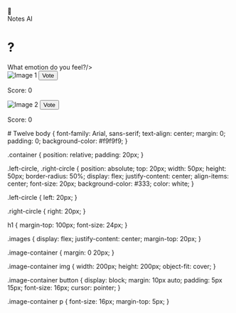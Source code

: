 
  <title>Twelve</title>
  <link rel="stylesheet" href="style.css">
</head>
<body>
  <div class="container">
    <div class="left-circle">🍷</div>
    <div class="right-circle">Notes AI</div>
    <h1>?</h1>What emotion do you feel?/>
    <div class="images">
      <div class="image-container">
        <img id="image1" src="image1.jpg" alt="Image 1">
        <button onclick="vote('image1')">Vote</button>
        <p id="score1">Score: 0</p>
      </div>
      <div class="image-container">
        <img id="image2" src="image2.jpg" alt="Image 2">
        <button onclick="vote('image2')">Vote</button>
         <p id="score2">Score: 0</p>
      </div>
    </div>
  </div>
  <script src="script.js"></script>
</body>
</html># Twelve
body {
  font-family: Arial, sans-serif;
  text-align: center;
  margin: 0;
  padding: 0;
  background-color: #f9f9f9;
}

.container {
  position: relative;
  padding: 20px;
}

.left-circle, .right-circle {
  position: absolute;
  top: 20px;
  width: 50px;
  height: 50px;
  border-radius: 50%;
  display: flex;
  justify-content: center;
  align-items: center;
  font-size: 20px;
  background-color: #333;
  color: white;
}

.left-circle {
  left: 20px;
}

.right-circle {
  right: 20px;
}

h1 {
  margin-top: 100px;
  font-size: 24px;
}

.images {
  display: flex;
  justify-content: center;
  margin-top: 20px;
}

.image-container {
  margin: 0 20px;
}

.image-container img {
  width: 200px;
  height: 200px;
  object-fit: cover;
}

.image-container button {
  display: block;
  margin: 10px auto;
  padding: 5px 15px;
  font-size: 16px;
  cursor: pointer;
}

.image-container p {
  font-size: 16px;
  margin-top: 5px;
}<!DOCTYPE html>
<html lang="en">
<head>
  <meta charset="UTF-8">
  <meta name="viewport" content="width=device-width, initial-scale=1.0">
